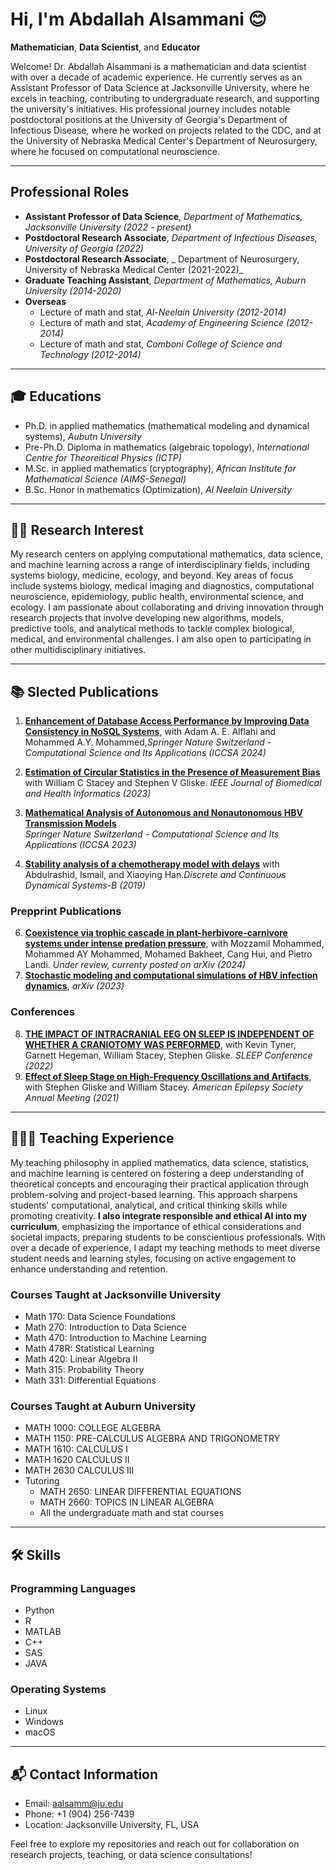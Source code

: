 # Hi, I'm Abdallah Alsammani 😊
**Mathematician**, **Data Scientist**, and **Educator**

Welcome! Dr. Abdallah Alsammani is a mathematician and data scientist with over a decade of academic experience. He currently serves as an Assistant Professor of Data Science at Jacksonville University, where he excels in teaching, contributing to undergraduate research, and supporting the university's initiatives. His professional journey includes notable postdoctoral positions at the University of Georgia's Department of Infectious Disease, where he worked on projects related to the CDC, and at the University of Nebraska Medical Center's Department of Neurosurgery, where he focused on computational neuroscience.

---
## Professional Roles
- **Assistant Professor of Data Science**, _Department of Mathematics, Jacksonville University (2022 - present)_
- **Postdoctoral Research Associate**, _Department of Infectious Diseases, University of Georgia (2022)_
- **Postdoctoral Research Associate**, _ Department of Neurosurgery, University of Nebraska Medical Center (2021-2022)_
- **Graduate Teaching Assistant**, _Department of Mathematics, Auburn University (2014-2020)_
- **Overseas**
    - Lecture of math and stat, _Al-Neelain University (2012-2014)_
    - Lecture of math and stat, _Academy of Engineering Science (2012-2014)_
    - Lecture of math and stat, _Comboni College of Science and Technology (2012-2014)_

---
## 🎓 Educations
- Ph.D. in applied mathematics (mathematical modeling and dynamical systems), _Aubutn University_
- Pre-Ph.D. Diploma in mathematics (algebraic topology), _International Centre for Theoreitical Physics (ICTP)_
- M.Sc. in applied mathematics (cryptography), _African Institute for Mathematical Science (AIMS-Senegal)_
- B.Sc. Honor in mathematics (Optimization), _Al Neelain University_

---
## 👨‍💻 Research Interest

My research centers on applying computational mathematics, data science, and machine learning across a range of interdisciplinary fields, including systems biology, medicine, ecology, and beyond. Key areas of focus include systems biology, medical imaging and diagnostics, computational neuroscience, epidemiology, public health, environmental science, and ecology. I am passionate about collaborating and driving innovation through research projects that involve developing new algorithms, models, predictive tools, and analytical methods to tackle complex biological, medical, and environmental challenges. I am also open to participating in other multidisciplinary initiatives.
<!---
---
## 👨‍💻 Research and Projects

### **Mathematical Modeling and Data Science**
- **Epidemiological Modeling**:
  - Focused on deterministic and stochastic modeling of infectious diseases, including COVID-19 and Hepatitis B Virus (HBV) infection dynamics.
  - [Repository: COVID-19 Vaccination Model](https://github.com/abdallahalsammani/covid-vaccination-model)
  
- **Optimization in Healthcare**:
  - Research on optimal control theory and game-theoretic modeling to analyze the dynamics of health interventions and policies.
  
- **Hospital Readmission Analysis**:
  - Data-driven analysis of hospital readmission rates, exploring social determinants of health and predictive modeling techniques.

### **Computational Neuroscience**
- **Estimation of Circular Statistics**:
  - Developed methods for estimating circular statistics in the presence of measurement bias in neural data, with applications in epilepsy and sleep studies.
  - [Repository: Circular Statistics and Neural Data](https://github.com/abdallahalsammani/circular-statistics)

### **Machine Learning Applications**
- **Prediction Models and Algorithms**:
  - Focused on data science projects using Python and R for predictive modeling, clustering, and statistical learning algorithms.
  - [Repository: Data Science Foundations](https://github.com/abdallahalsammani/data-science-foundations)

---

## 🏅 Honors and Awards

- **Grant for Scholarship of Teaching and Learning (SOTL)** (2023 - 2025)
- **Excellence in Teaching Award** (2019 - 2020)
- **Pre-PhD Program Scholarship in Mathematics** (2013 - 2014)
- **Outstanding Undergraduate Student Award** (2004 - 2009)

----->
---
## 📚 Slected Publications

<!---### Selected Publications:-->
1. [**Enhancement of Database Access Performance by Improving Data Consistency in NoSQL Systems**](https://link.springer.com/chapter/10.1007/978-3-031-65223-3_13), with Adam A. E. Alflahi and Mohammed A.Y. Mohammed,_Springer Nature Switzerland - Computational Science and Its Applications (ICCSA 2024)_
   
2. [**Estimation of Circular Statistics in the Presence of Measurement Bias**](https://ieeexplore.ieee.org/document/10335958) with William C Stacey and Stephen V Gliske. 
   _IEEE Journal of Biomedical and Health Informatics (2023)_

3. [**Mathematical Analysis of Autonomous and Nonautonomous HBV Transmission Models**](https://link.springer.com/chapter/10.1007/978-3-031-37108-0_21)  
   _Springer Nature Switzerland - Computational Science and Its Applications (ICCSA 2023)_

4. [**Stability analysis of a chemotherapy model with delays**](https://www.aimsciences.org/article/doi/10.3934/dcdsb.2019002?viewType=html) with Abdulrashid, Ismail, and Xiaoying Han._Discrete and Continuous Dynamical Systems-B (2019)_


### Prepprint Publications
6. [**Coexistence via trophic cascade in plant-herbivore-carnivore systems under intense predation pressure**](https://arxiv.org/pdf/2408.04862), with Mozzamil Mohammed, Mohammed AY Mohammed, Mohamed Bakheet, Cang Hui, and Pietro Landi. _Under review, currenty posted on arXiv (2024)_
7. [**Stochastic modeling and computational simulations of HBV infection dynamics**](https://arxiv.org/pdf/2308.05819), _arXiv (2023)_

### Conferences 

8. [**THE IMPACT OF INTRACRANIAL EEG ON SLEEP IS INDEPENDENT OF WHETHER A CRANIOTOMY WAS PERFORMED**](https://academic.oup.com/sleep/article/45/Supplement_1/A255/6592954?searchresult=1), with Kevin Tyner, Garnett Hegeman, William Stacey, Stephen Gliske. _SLEEP Conference (2022)_
9. [**Effect of Sleep Stage on High-Frequency Oscillations and Artifacts**](https://aesnet.org/abstractslisting/effect-of-sleep-stage-on-high-frequency-oscillations-and-artifacts), with Stephen Gliske and William Stacey. _American Epilepsy Society Annual Meeting (2021)_
---

## 👨🏽‍🏫 Teaching Experience
My teaching philosophy in applied mathematics, data science, statistics, and machine learning is centered on fostering a deep understanding of theoretical concepts and encouraging their practical application through problem-solving and project-based learning. This approach sharpens students' computational, analytical, and critical thinking skills while promoting creativity. **I also integrate responsible and ethical AI into my curriculum**, emphasizing the importance of ethical considerations and societal impacts, preparing students to be conscientious professionals. With over a decade of experience, I adapt my teaching methods to meet diverse student needs and learning styles, focusing on active engagement to enhance understanding and retention.

### Courses Taught at Jacksonville University

- Math 170: Data Science Foundations
- Math 270: Introduction to Data Science
- Math 470: Introduction to Machine Learning
- Math 478R: Statistical Learning
- Math 420: Linear Algebra II
- Math 315: Probability Theory
- Math 331: Differential Equations

### Courses Taught at Auburn University
- MATH 1000: COLLEGE ALGEBRA
- MATH 1150: PRE-CALCULUS ALGEBRA AND TRIGONOMETRY
- MATH 1610: CALCULUS I
- MATH 1620 CALCULUS II
- MATH 2630 CALCULUS III
- Tutoring
    - MATH 2650: LINEAR DIFFERENTIAL EQUATIONS
    - MATH 2660: TOPICS IN LINEAR ALGEBRA
    - All the undergraduate math and stat courses

---

## 🛠 Skills
### Programming Languages
- Python
- R
- MATLAB
- C++
- SAS
- JAVA
### Operating Systems
- Linux
- Windows
- macOS

---

## 📬 Contact Information
- Email: [aalsamm@ju.edu](mailto:aalsamm@ju.edu)
- Phone: +1 (904) 256-7439
- Location: Jacksonville University, FL, USA

Feel free to explore my repositories and reach out for collaboration on research projects, teaching, or data science consultations!
